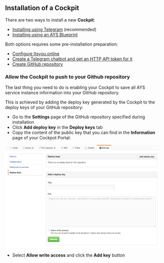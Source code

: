 ## Installation of a Cockpit

There are two ways to install a new **Cockpit**:

- [Installing using Telegram](Using-Telegram/using-Telegram.md) (recommended)
- [Installing using an AYS Blueprint](Using-Blueprint/using-blueprint.md)

Both options requires some pre-installation preparation:

- [Configure Itsyou.online](prep/Itsyou.online/Itsyou-online.md)
- [Create a Telegram chatbot and get an HTTP API token for it](prep/Telegram/Telegram.md)
- [Create GitHub repository](prep/GitHub/GitHub.md)


### Allow the Cockpit to push to your Github repository

The last thing you need to do is enabling your Cockpit to save all AYS service instance information into your GitHub repository.

This is achieved by adding the deploy key generated by the Cockpit to the deploy keys of your GitHub repository:

- Go to the **Settings** page of the GitHub repository specified during installation
- Click **Add deploy key** in the **Deploy keys** tab
- Copy the content of the public key that you can find in the **Information** page of your Cockpot Portal:

![](Add-a-deply-key.png)

- Select **Allow write access** and click the **Add key** button